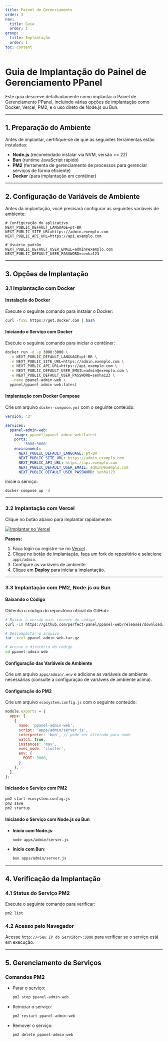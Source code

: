 ```yaml
---
title: Painel de Gerenciamento
order: 3
nav:
  title: Guia
  order: 1
group:
  title: Implantação
  order: 1
toc: content
---
```


# **Guia de Implantação do Painel de Gerenciamento PPanel**

Este guia descreve detalhadamente como implantar o Painel de Gerenciamento PPanel, incluindo várias opções de implantação como Docker, Vercel, PM2, e o uso direto de Node.js ou Bun.

---

## **1. Preparação do Ambiente**

Antes de implantar, certifique-se de que as seguintes ferramentas estão instaladas:

- **Node.js** (recomendado instalar via NVM, versão >= 22)
- **Bun** (runtime JavaScript rápido)
- **PM2** (ferramenta de gerenciamento de processos para gerenciar serviços de forma eficiente)
- **Docker** (para implantação em contêiner)

---

## **2. Configuração de Variáveis de Ambiente**

Antes da implantação, você precisará configurar as seguintes variáveis de ambiente:

```env
# Configuração do aplicativo
NEXT_PUBLIC_DEFAULT_LANGUAGE=pt-BR
NEXT_PUBLIC_SITE_URL=https://admin.exemplo.com
NEXT_PUBLIC_API_URL=https://api.exemplo.com

# Usuário padrão
NEXT_PUBLIC_DEFAULT_USER_EMAIL=admin@exemplo.com
NEXT_PUBLIC_DEFAULT_USER_PASSWORD=senha123
```

---

## **3. Opções de Implantação**

### **3.1 Implantação com Docker**

#### Instalação do Docker

Execute o seguinte comando para instalar o Docker:

```bash
curl -fsSL https://get.docker.com | bash
```

#### Iniciando o Serviço com Docker

Execute o seguinte comando para iniciar o contêiner:

```bash
docker run -d -p 3000:3000 \
  -e NEXT_PUBLIC_DEFAULT_LANGUAGE=pt-BR \
  -e NEXT_PUBLIC_SITE_URL=https://admin.exemplo.com \
  -e NEXT_PUBLIC_API_URL=https://api.exemplo.com \
  -e NEXT_PUBLIC_DEFAULT_USER_EMAIL=admin@exemplo.com \
  -e NEXT_PUBLIC_DEFAULT_USER_PASSWORD=senha123 \
  --name ppanel-admin-web \
  ppanel/ppanel-admin-web:latest
```

#### Implantação com Docker Compose

Crie um arquivo `docker-compose.yml` com o seguinte conteúdo:

```yaml
version: '3'

services:
  ppanel-admin-web:
    image: ppanel/ppanel-admin-web:latest
    ports:
      - '3000:3000'
    environment:
      NEXT_PUBLIC_DEFAULT_LANGUAGE: pt-BR
      NEXT_PUBLIC_SITE_URL: https://admin.exemplo.com
      NEXT_PUBLIC_API_URL: https://api.exemplo.com
      NEXT_PUBLIC_DEFAULT_USER_EMAIL: admin@exemplo.com
      NEXT_PUBLIC_DEFAULT_USER_PASSWORD: senha123
```

Inicie o serviço:

```bash
docker compose up -d
```

---

### **3.2 Implantação com Vercel**

Clique no botão abaixo para implantar rapidamente:

[![Implantar no Vercel](https://vercel.com/button)](https://vercel.com/new/clone?demo-description=PPanel%20é%20uma%20ferramenta%20de%20painel%20proxy%20aberta%20e%20profissional%2C%20perfeita%20para%20seu%20aprendizado%20e%20uso%20prático&demo-image=https%3A%2F%2Furlscan.io%2Fliveshot%2F%3Fwidth%3D1920%26height%3D1080%26url%3Dhttps%3A%2F%2Fadmin.ppanel.dev&demo-title=PPanel%20Admin%20Web&demo-url=https%3A%2F%2Fadmin.ppanel.dev%2F&from=.&project-name=ppanel-admin-web&repository-name=ppanel-web&repository-url=https%3A%2F%2Fgithub.com%2Fperfect-panel%2Fppanel-web&root-directory=apps%2Fadmin&skippable-integrations=1)

**Passos:**

1. Faça login ou registre-se no [Vercel](https://vercel.com/) .
2. Clique no botão de implantação, faça um fork do repositório e selecione `apps/admin`.
3. Configure as variáveis de ambiente.
4. Clique em **Deploy** para iniciar a implantação.

---

### **3.3 Implantação com PM2, Node.js ou Bun**

#### Baixando o Código

Obtenha o código do repositório oficial do GitHub:

```bash
# Baixar a versão mais recente do código
curl -LO https://github.com/perfect-panel/ppanel-web/releases/download/v1.0.0/ppanel-admin-web.tar.gz

# Descompactar o arquivo
tar -xzvf ppanel-admin-web.tar.gz

# Acesse o diretório do código
cd ppanel-admin-web
```

#### Configuração das Variáveis de Ambiente

Crie um arquivo `apps/admin/.env` e adicione as variáveis de ambiente necessárias (consulte a configuração de variáveis de ambiente acima).

#### Configuração do PM2

Crie um arquivo `ecosystem.config.js` com o seguinte conteúdo:

```javascript
module.exports = {
  apps: [
    {
      name: 'ppanel-admin-web',
      script: 'apps/admin/server.js',
      interpreter: 'bun', // pode ser alterado para node
      watch: true,
      instances: 'max',
      exec_mode: 'cluster',
      env: {
        PORT: 3000,
      },
    },
  ],
};
```

#### Iniciando o Serviço com PM2

```bash
pm2 start ecosystem.config.js
pm2 save
pm2 startup
```

#### Iniciando o Serviço com Node.js ou Bun

- **Início com Node.js**:
  ```bash
  node apps/admin/server.js
  ```
- **Início com Bun**:
  ```bash
  bun apps/admin/server.js
  ```

---

## **4. Verificação da Implantação**

### **4.1 Status do Serviço PM2**

Execute o seguinte comando para verificar:

```bash
pm2 list
```

### **4.2 Acesso pelo Navegador**

Acesse `http://<Seu IP do Servidor>:3000` para verificar se o serviço está em execução.

---

## **5. Gerenciamento de Serviços**

### **Comandos PM2**

- Parar o serviço:
  ```bash
  pm2 stop ppanel-admin-web
  ```
- Reiniciar o serviço:
  ```bash
  pm2 restart ppanel-admin-web
  ```
- Remover o serviço:
  ```bash
  pm2 delete ppanel-admin-web
  ```
